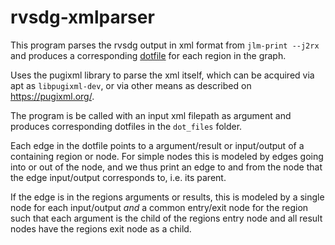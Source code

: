 # rvsdg-xmlparser

This program parses the rvsdg output in xml format from `jlm-print --j2rx` and
produces a corresponding [dotfile](https://graphviz.gitlab.io/) for each region in the graph.

Uses the pugixml library to parse the xml itself, which can be acquired via apt as
`libpugixml-dev`, or via other means as described on https://pugixml.org/.

The program is be called with an input xml filepath as argument and produces
corresponding dotfiles in the `dot_files` folder.

Each edge in the dotfile points to a argument/result or input/output of a containing region or node.
For simple nodes this is modeled by edges going into or out of the node, and we thus print an edge to and from
the node that the edge input/output corresponds to, i.e. its parent.

If the edge is in the regions arguments or results, this is modeled by a single node for each input/output *and*
a common entry/exit node for the region such that each argument is the child of the regions entry node and
all result nodes have the regions exit node as a child.
